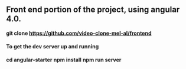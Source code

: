 ## Front end portion of the project, using angular 4.0.

**git clone https://github.com/video-clone-mel-al/frontend**

#### To get the dev server up and running 
**cd angular-starter**
**npm install** 
**npm run server**